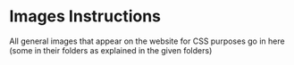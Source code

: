 #  Images Instructions

All general images that appear on the website for CSS purposes go in here (some in their folders as explained in the given folders)